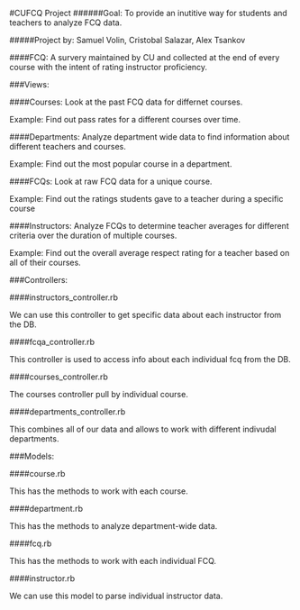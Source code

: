 #CUFCQ Project
######Goal: To provide an inutitive way for students and teachers to analyze FCQ data. 

#####Project by: Samuel Volin, Cristobal Salazar, Alex Tsankov

####FCQ: A survery maintained by CU and collected at the end of every course with the intent of rating instructor proficiency.



###Views: 

####Courses: 
Look at the past FCQ data for differnet courses. 

Example: Find out pass rates for a different courses over time. 

####Departments: 
Analyze department wide data to find information about different teachers and courses. 

Example: Find out the most popular course in a department. 

####FCQs: 
Look at raw FCQ data for a unique course. 

Example: Find out the ratings students gave to a teacher during a specific course 

####Instructors: 
Analyze FCQs to determine teacher averages for different criteria over the duration of multiple courses. 

Example: Find out the overall average respect rating for a teacher based on all of their courses.

###Controllers:

####instructors_controller.rb

We can use this controller to get specific data about each instructor from the DB.

####fcqa_controller.rb

This controller is used to access info about each individual fcq from the DB. 

####courses_controller.rb

The courses controller pull by individual course. 

####departments_controller.rb

This combines all of our data and allows to work with different indivudal departments. 

###Models:

####course.rb 

This has the methods to work with each course. 

####department.rb 

This has the methods to analyze department-wide data. 

####fcq.rb 

This has the methods to work with each individual FCQ. 

####instructor.rb 

We can use this model to parse individual instructor data.  

